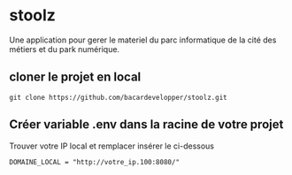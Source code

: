 # stoolz
Une application pour gerer le materiel du parc informatique de la cité des métiers et du park numérique.
## cloner le projet en local
```
git clone https://github.com/bacardevelopper/stoolz.git
```

## Créer variable .env dans la racine de votre projet

Trouver votre IP local et remplacer insérer le ci-dessous

```
DOMAINE_LOCAL = "http://votre_ip.100:8080/"
```

